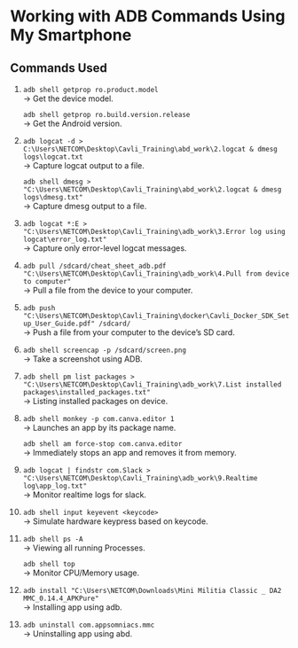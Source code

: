 # Working with ADB Commands Using My Smartphone

## Commands Used

1. `adb shell getprop ro.product.model`  
   → Get the device model.  

   `adb shell getprop ro.build.version.release`  
   → Get the Android version.  

2. `adb logcat -d > C:\Users\NETCOM\Desktop\Cavli_Training\abd_work\2.logcat & dmesg logs\logcat.txt`  
   → Capture logcat output to a file.  

   `adb shell dmesg > "C:\Users\NETCOM\Desktop\Cavli_Training\abd_work\2.logcat & dmesg logs\dmesg.txt"`  
   → Capture dmesg output to a file.  

3. `adb logcat *:E > "C:\Users\NETCOM\Desktop\Cavli_Training\adb_work\3.Error log using logcat\error_log.txt"`  
   → Capture only error-level logcat messages.  

4. `adb pull /sdcard/cheat_sheet_adb.pdf "C:\Users\NETCOM\Desktop\Cavli_Training\adb_work\4.Pull from device to computer"`  
   → Pull a file from the device to your computer.  

5. `adb push "C:\Users\NETCOM\Desktop\Cavli_Training\docker\Cavli_Docker_SDK_Setup_User_Guide.pdf" /sdcard/`  
   → Push a file from your computer to the device’s SD card.  

6. `adb shell screencap -p /sdcard/screen.png`  
   → Take a screenshot using ADB.

7. `adb shell pm list packages > "C:\Users\NETCOM\Desktop\Cavli_Training\adb_work\7.List installed packages\installed_packages.txt"`  
   → Listing installed packages on device.

8. `adb shell monkey -p com.canva.editor 1`  
   → Launches an app by its package name.

   `adb shell am force-stop com.canva.editor`  
   → Immediately stops an app and removes it from memory.

9. `adb logcat | findstr com.Slack > "C:\Users\NETCOM\Desktop\Cavli_Training\adb_work\9.Realtime log\app_log.txt"`  
   → Monitor realtime logs for slack.

10. `adb shell input keyevent <keycode>`  
   → Simulate hardware keypress based on keycode.

11. `adb shell ps -A`  
   → Viewing all running Processes.

    `adb shell top`  
   → Monitor CPU/Memory usage.

12. `adb install "C:\Users\NETCOM\Downloads\Mini Militia Classic _ DA2 MMC_0.14.4_APKPure"`  
   → Installing app using adb.

13. `adb uninstall com.appsomniacs.mmc`  
   → Uninstalling app using abd.
